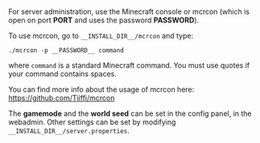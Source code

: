 For server administration, use the Minecraft console or mcrcon (which is open on port __PORT__ and uses the password __PASSWORD__).

To use mcrcon, go to `__INSTALL_DIR__/mcrcon` and type:
```
./mcrcon -p __PASSWORD__ command
```
where `command` is a standard Minecraft command. You must use quotes if your command contains spaces.

You can find more info about the usage of mcrcon here: https://github.com/Tiiffi/mcrcon

The **gamemode** and the **world seed** can be set in the config panel, in the webadmin.
Other settings can be set by modifying `__INSTALL_DIR__/server.properties`.